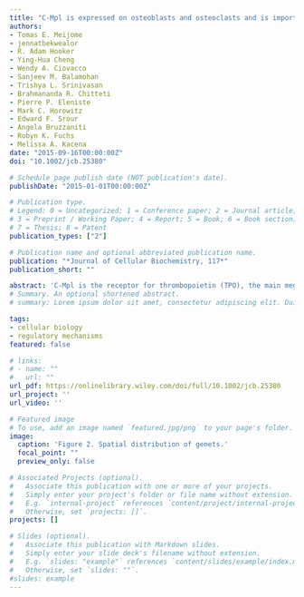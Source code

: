 ```yaml
---
title: "C-Mpl is expressed on osteoblasts and osteoclasts and is important in regulating skeletal homeostasis"
authors:
- Tomas E. Meijome
- jennatbekwealor
- R. Adam Hooker
- Ying-Hua Cheng
- Wendy A. Ciovacco
- Sanjeev M. Balamohan
- Trishya L. Srinivasan
- Brahmananda R. Chitteti
- Pierre P. Eleniste
- Mark C. Horowitz
- Edward F. Srour
- Angela Bruzzaniti
- Robyn K. Fuchs
- Melissa A. Kacena
date: "2015-09-16T00:00:00Z"
doi: "10.1002/jcb.25380"

# Schedule page publish date (NOT publication's date).
publishDate: "2015-01-01T00:00:00Z"

# Publication type.
# Legend: 0 = Uncategorized; 1 = Conference paper; 2 = Journal article;
# 3 = Preprint / Working Paper; 4 = Report; 5 = Book; 6 = Book section;
# 7 = Thesis; 8 = Patent
publication_types: ["2"]

# Publication name and optional abbreviated publication name.
publication: "*Journal of Cellular Biochemistry, 117*"
publication_short: ""

abstract: 'C‐Mpl is the receptor for thrombopoietin (TPO), the main megakaryocyte (MK) growth factor, and c‐Mpl is believed to be expressed on cells of the hematopoietic lineage. As MKs have been shown to enhance bone formation, it may be expected that mice in which c‐Mpl was globally knocked out (c‐Mpl−/− mice) would have decreased bone mass because they have fewer MKs. Instead, c‐Mpl−/− mice have a higher bone mass than WT controls. Using c‐Mpl−/− mice we investigated the basis for this discrepancy and discovered that c‐Mpl is expressed on both osteoblasts (OBs) and osteoclasts (OCs), an unexpected finding that prompted us to examine further how c‐Mpl regulates bone. Static and dynamic bone histomorphometry parameters suggest that c‐Mpl deficiency results in a net gain in bone volume with increases in OBs and OCs. In vitro, a higher percentage of c‐Mpl−/− OBs were in active phases of the cell cycle, leading to an increased number of OBs. No difference in OB differentiation was observed in vitro as examined by real‐time PCR and functional assays. In co‐culture systems, which allow for the interaction between OBs and OC progenitors, c‐Mpl−/− OBs enhanced osteoclastogenesis. Two of the major signaling pathways by which OBs regulate osteoclastogenesis, MCSF/OPG/RANKL and EphrinB2‐EphB2/B4, were unaffected in c‐Mpl−/− OBs. These data provide new findings for the role of MKs and c‐Mpl expression in bone and may provide insight into the homeostatic regulation of bone mass as well as bone loss diseases such as osteoporosis.'
# Summary. An optional shortened abstract.
# summary: Lorem ipsum dolor sit amet, consectetur adipiscing elit. Duis posuere tellus ac convallis placerat. Proin tincidunt magna sed ex sollicitudin condimentum.

tags:
- cellular biology
- regulatory mechanisms
featured: false

# links:
# - name: ""
#   url: ""
url_pdf: https://onlinelibrary.wiley.com/doi/full/10.1002/jcb.25380
url_project: ''
url_video: ''

# Featured image
# To use, add an image named `featured.jpg/png` to your page's folder. 
image:
  caption: 'Figure 2. Spatial distribution of genets.'
  focal_point: ""
  preview_only: false

# Associated Projects (optional).
#   Associate this publication with one or more of your projects.
#   Simply enter your project's folder or file name without extension.
#   E.g. `internal-project` references `content/project/internal-project/index.md`.
#   Otherwise, set `projects: []`.
projects: []

# Slides (optional).
#   Associate this publication with Markdown slides.
#   Simply enter your slide deck's filename without extension.
#   E.g. `slides: "example"` references `content/slides/example/index.md`.
#   Otherwise, set `slides: ""`.
#slides: example
---
```


